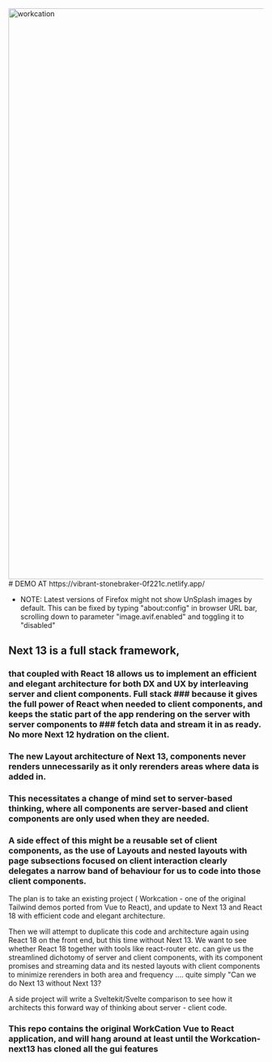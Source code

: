 <img width="1126" alt="workcation" src="https://user-images.githubusercontent.com/1424640/211996581-f3fd3cee-5192-486a-85c7-57b30b1c0371.png">
# DEMO AT https://vibrant-stonebraker-0f221c.netlify.app/


* NOTE: Latest versions of Firefox might not show UnSplash images by default. This can be fixed by typing "about:config" in browser URL bar, scrolling down to parameter "image.avif.enabled" and toggling it to "disabled"

## Next 13 is a full stack framework,

### that coupled with React 18 allows us to implement an efficient and elegant architecture for both DX and UX by interleaving server and client components. Full stack ### because it gives the full power of React when needed to  client components, and keeps the static part of the app rendering on the server with server components to ### fetch data and stream it in as ready. No more Next 12  hydration on the client.

### The new Layout architecture of Next 13, components never renders unnecessarily as it only rerenders areas where data is added in.

### This necessitates a change of mind set to server-based thinking, where all components are server-based and client components are only used when they are needed.

### A side effect of this might be a reusable set of client components, as the use of Layouts and nested layouts with page subsections focused on client interaction clearly delegates a narrow band of behaviour for us to code into those client components.

The plan is to take an existing project ( Workcation - one of the original Tailwind demos ported from Vue to React), and update to Next 13 and React 18 with efficient code and elegant architecture.

Then we will attempt to duplicate this code and architecture again using React 18 on the front end, but this time without Next 13. We want to see whether React 18 together with tools like react-router etc. can give us the streamlined dichotomy of server and client components, with its component promises and streaming data and its nested layouts with client components to minimize rerenders in both area and frequency .... quite simply "Can we do Next 13 without Next 13?

A side project will write a Sveltekit/Svelte comparison to see how it architects this forward way of thinking about server - client code.


### This repo contains the original WorkCation Vue to React application, and will hang around at least until the Workcation-next13 has cloned all the gui features
